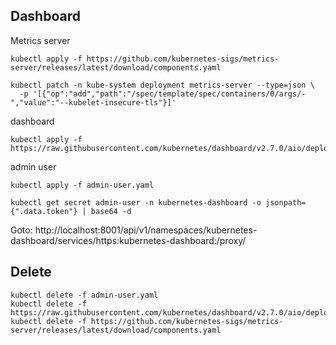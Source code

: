 
## Dashboard

Metrics server
```
kubectl apply -f https://github.com/kubernetes-sigs/metrics-server/releases/latest/download/components.yaml

kubectl patch -n kube-system deployment metrics-server --type=json \
  -p '[{"op":"add","path":"/spec/template/spec/containers/0/args/-","value":"--kubelet-insecure-tls"}]'
```

dashboard
```
kubectl apply -f https://raw.githubusercontent.com/kubernetes/dashboard/v2.7.0/aio/deploy/recommended.yaml
```

admin user
```
kubectl apply -f admin-user.yaml

kubectl get secret admin-user -n kubernetes-dashboard -o jsonpath={".data.token"} | base64 -d
```

Goto: http://localhost:8001/api/v1/namespaces/kubernetes-dashboard/services/https:kubernetes-dashboard:/proxy/

## Delete

```
kubectl delete -f admin-user.yaml
kubectl delete -f https://raw.githubusercontent.com/kubernetes/dashboard/v2.7.0/aio/deploy/recommended.yaml
kubectl delete -f https://github.com/kubernetes-sigs/metrics-server/releases/latest/download/components.yaml
```